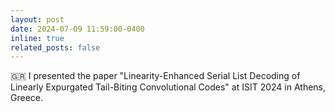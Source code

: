 ```yaml
---
layout: post
date: 2024-07-09 11:59:00-0400
inline: true
related_posts: false
---
```

🇬🇷 I presented the paper "Linearity-Enhanced Serial List Decoding of Linearly Expurgated Tail-Biting Convolutional Codes" at ISIT 2024 in Athens, Greece.